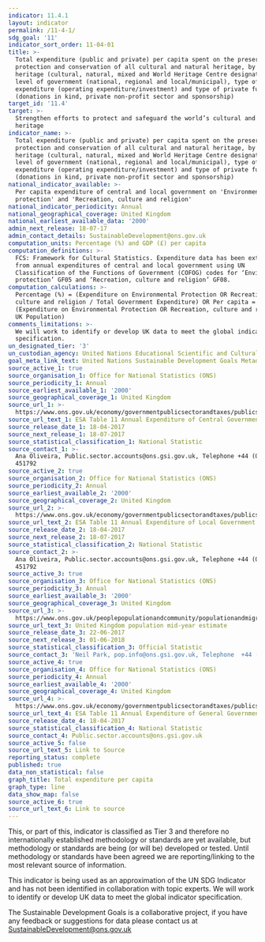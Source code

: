 ```yaml
---
indicator: 11.4.1
layout: indicator
permalink: /11-4-1/
sdg_goal: '11'
indicator_sort_order: 11-04-01
title: >-
  Total expenditure (public and private) per capita spent on the preservation,
  protection and conservation of all cultural and natural heritage, by type of
  heritage (cultural, natural, mixed and World Heritage Centre designation),
  level of government (national, regional and local/municipal), type of
  expenditure (operating expenditure/investment) and type of private funding
  (donations in kind, private non-profit sector and sponsorship)
target_id: '11.4'
target: >-
  Strengthen efforts to protect and safeguard the world’s cultural and natural
  heritage
indicator_name: >-
  Total expenditure (public and private) per capita spent on the preservation,
  protection and conservation of all cultural and natural heritage, by type of
  heritage (cultural, natural, mixed and World Heritage Centre designation),
  level of government (national, regional and local/municipal), type of
  expenditure (operating expenditure/investment) and type of private funding
  (donations in kind, private non-profit sector and sponsorship)
national_indicator_available: >-
  Per capita expenditure of central and local government on 'Environmental
  protection' and 'Recreation, culture and religion'
national_indicator_periodicity: Annual
national_geographical_coverage: United Kingdom
national_earliest_available_data: '2000'
admin_next_release: 18-07-17
admin_contact_details: SustainableDevelopment@ons.gov.uk
computation_units: Percentage (%) and GDP (£) per capita
computation_definitions: >-
  FCS: Framework for Cultural Statistics. Expenditure data has been extracted
  from annual expenditures of central and local government using UN
  Classification of the Functions of Government (COFOG) codes for ‘Environmental
  protection’ GF05 and ‘Recreation, culture and religion’ GF08.
computation_calculations: >-
  Percentage (%) = (Expenditure on Environmental Protection OR Recreation,
  culture and religion / Total Government Expenditure) OR Per capita =
  (Expenditure on Environmental Protection OR Recreation, culture and religion /
  UK Population)
comments_limitations: >-
  We will work to identify or develop UK data to meet the global indicator
  specification.
un_designated_tier: '3'
un_custodian_agency: United Nations Educational Scientific and Cultural Organization (UNESCO)
goal_meta_link_text: United Nations Sustainable Development Goals Metadata (PDF 4.0 MB)
source_active_1: true
source_organisation_1: Office for National Statistics (ONS)
source_periodicity_1: Annual
source_earliest_available_1: '2000'
source_geographical_coverage_1: United Kingdom
source_url_1: >-
  https://www.ons.gov.uk/economy/governmentpublicsectorandtaxes/publicspending/datasets/esatable11annualexpenditureofcentralgovernment
source_url_text_1: ESA Table 11 Annual Expenditure of Central Government
source_release_date_1: 18-04-2017
source_next_release_1: 18-07-2017
source_statistical_classification_1: National Statistic
source_contact_1: >-
  Ana Oliveira, Public.sector.accounts@ons.gsi.gov.uk, Telephone +44 (0)1633
  451792
source_active_2: true
source_organisation_2: Office for National Statistics (ONS)
source_periodicity_2: Annual
source_earliest_available_2: '2000'
source_geographical_coverage_2: United Kingdom
source_url_2: >-
  https://www.ons.gov.uk/economy/governmentpublicsectorandtaxes/publicspending/datasets/esatable11annualexpenditurelocalgovernment
source_url_text_2: ESA Table 11 Annual Expenditure of Local Government
source_release_date_2: 18-04-2017
source_next_release_2: 18-07-2017
source_statistical_classification_2: National Statistic
source_contact_2: >-
  Ana Oliveira, Public.sector.accounts@ons.gsi.gov.uk, Telephone +44 (0)1633
  451792
source_active_3: true
source_organisation_3: Office for National Statistics (ONS)
source_periodicity_3: Annual
source_earliest_available_3: '2000'
source_geographical_coverage_3: United Kingdom
source_url_3: >-
  https://www.ons.gov.uk/peoplepopulationandcommunity/populationandmigration/populationestimates/timeseries/ukpop/pop
source_url_text_3: United Kingdom population mid-year estimate
source_release_date_3: 22-06-2017
source_next_release_3: 01-06-2018
source_statistical_classification_3: Official Statistic
source_contact_3: 'Neil Park, pop.info@ons.gsi.gov.uk, Telephone  +44 (0)1329 444661'
source_active_4: true
source_organisation_4: Office for National Statistics (ONS)
source_periodicity_4: Annual
source_earliest_available_4: '2000'
source_geographical_coverage_4: United Kingdom
source_url_4: >-
  https://www.ons.gov.uk/economy/governmentpublicsectorandtaxes/publicspending/datasets/esatable11annualexpenditureofgeneralgovernment
source_url_text_4: ESA Table 11 Annual Expenditure of General Government
source_release_date_4: 18-04-2017
source_statistical_classification_4: National Statistic
source_contact_4: Public.sector.accounts@ons.gsi.gov.uk
source_active_5: false
source_url_text_5: Link to Source
reporting_status: complete
published: true
data_non_statistical: false
graph_title: Total expenditure per capita
graph_type: line
data_show_map: false
source_active_6: true
source_url_text_6: Link to source
---
```

This, or part of this, indicator is classified as Tier 3 and therefore no internationally established methodology or standards are yet available, but methodology or standards are being (or will be) developed or tested. Until methodology or standards have been agreed we are reporting/linking to the most relevant source of information.

This indicator is being used as an approximation of the UN SDG Indicator and has not been identified in collaboration with topic experts. We will work to identify or develop UK data to meet the global indicator specification.
  
The Sustainable Development Goals is a collaborative project, if you have any feedback or suggestions for data please contact us at <SustainableDevelopment@ons.gov.uk>
